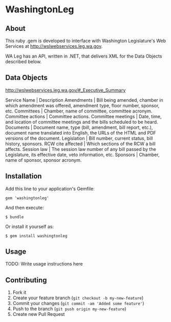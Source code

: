 # WashingtonLeg

## About
This ruby .gem is developed to interface with Washington Legislature's Web Services at http://wslwebservices.leg.wa.gov.

WA Leg has an API, written in .NET, that delivers XML for the Data Objects described below.

## Data Objects

http://wslwebservices.leg.wa.gov/#_Executive_Summary

Service Name | Description
Amendments | Bill being amended, chamber in which amendment was offered, amendment type, floor number, sponsor, etc.
Committees  | Chamber, name of committee, committee acronym.
Committee actions | Committee actions.
Committee meetings  | Date, time, and location of committee meetings and the bills scheduled to be heard.
Documents | Document name, type (bill, amendment, bill report, etc.), document name translated into English, the URLs of the HTML and PDF versions of the document.
Legislation | Bill number, current status, bill history, sponsors.
RCW cite affected | Which sections of the RCW a bill affects.
Session law | The session law number of any bill passed by the Legislature, its effective date, veto information, etc.
Sponsors | Chamber, name of sponsor, sponsor acronym.

## Installation

Add this line to your application's Gemfile:

    gem 'washingtonleg'

And then execute:

    $ bundle

Or install it yourself as:

    $ gem install washingtonleg

## Usage

TODO: Write usage instructions here

## Contributing

1. Fork it
2. Create your feature branch (`git checkout -b my-new-feature`)
3. Commit your changes (`git commit -am 'Added some feature'`)
4. Push to the branch (`git push origin my-new-feature`)
5. Create new Pull Request

